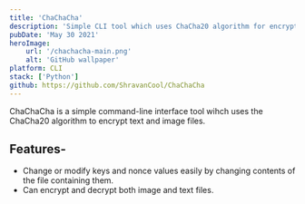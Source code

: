 ```yaml
---
title: 'ChaChaCha'
description: 'Simple CLI tool which uses ChaCha20 algorithm for encryption and Decryption of image and text files.'
pubDate: 'May 30 2021'
heroImage:
    url: '/chachacha-main.png'
    alt: 'GitHub wallpaper'
platform: CLI
stack: ['Python']
github: https://github.com/ShravanCool/ChaChaCha
---
```


ChaChaCha is a simple command-line interface tool wihch uses the ChaCha20 algorithm to encrypt text and image files.

## Features-
- Change or modify keys and nonce values easily by changing contents of the file containing them.
- Can encrypt and decrypt both image and text files.
